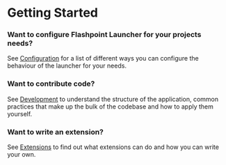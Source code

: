 # Getting Started

### Want to configure Flashpoint Launcher for your projects needs?

See [Configuration](configuration/services) for a list of different ways you can configure the behaviour of the launcher for your needs.

### Want to contribute code?

See [Development](development/communication) to understand the structure of the application, common practices that make up the bulk of the codebase and how to apply them yourself.

### Want to write an extension?

See [Extensions](extensions/overview) to find out what extensions can do and how you can write your own.